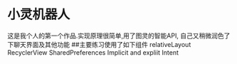 # 小灵机器人
这是我个人的第一个作品.实现原理很简单,用了图灵的智能API, 自己又稍微润色了下聊天界面及其他功能
##主要练习使用了如下组件
relativeLayout
RecyclerView
SharedPreferences
Implicit and expliit Intent
